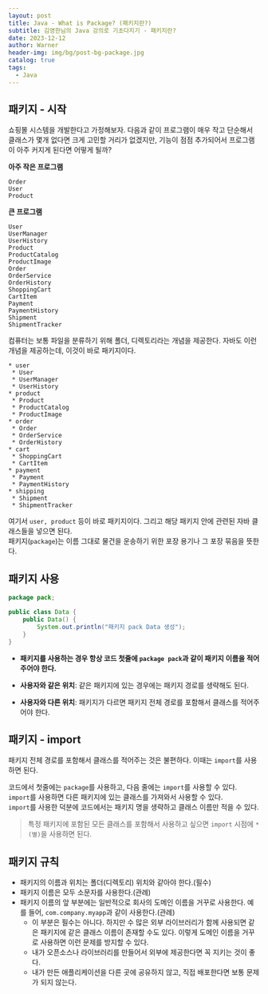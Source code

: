 ```yaml
---
layout: post
title: Java - What is Package? (패키지란?)
subtitle: 김영한님의 Java 강의로 기초다지기 - 패키지란?
date: 2023-12-12
author: Warner
header-img: img/bg/post-bg-package.jpg
catalog: true
tags:
  - Java
---
```


## 패키지 - 시작

쇼핑몰 시스템을 개발한다고 가정해보자. 다음과 같이 프로그램이 매우 작고 단순해서 클래스가 몇개 없다면 크게 고민할 거리가 없겠지만, 기능이 점점 추가되어서 프로그램이 아주 커지게 된다면 어떻게 될까?

**아주 작은 프로그램**

~~~text
Order
User
Product
~~~

**큰 프로그램**

~~~text
User
UserManager
UserHistory
Product
ProductCatalog
ProductImage
Order
OrderService
OrderHistory
ShoppingCart
CartItem
Payment
PaymentHistory
Shipment
ShipmentTracker
~~~

컴퓨터는 보통 파일을 분류하기 위해 폴더, 디렉토리라는 개념을 제공한다. 자바도 이런 개념을 제공하는데, 이것이 바로 패키지이다.

~~~text
* user
 * User
 * UserManager
 * UserHistory
* product
 * Product
 * ProductCatalog
 * ProductImage
* order
 * Order
 * OrderService
 * OrderHistory
* cart
 * ShoppingCart
 * CartItem
* payment
 * Payment
 * PaymentHistory
* shipping
 * Shipment
 * ShipmentTracker
~~~

여기서 `user, product` 등이 바로 패키지이다. 그리고 해당 패키지 안에 관련된 자바 클래스들을 넣으면 된다.\
패키지(`package`)는 이름 그대로 물건을 운송하기 위한 포장 용기나 그 포장 묶음을 뜻한다.

## 패키지 사용

~~~java
package pack;

public class Data {
    public Data() {
        System.out.println("패키지 pack Data 생성");
    }
}
~~~

- **패키지를 사용하는 경우 항상 코드 첫줄에 `package pack`과 같이 패키지 이름을 적어주어야 한다.**


- **사용자와 같은 위치**: 같은 패키지에 있는 경우에는 패키지 경로를 생략해도 된다.
- **사용자와 다른 위치**: 패키지가 다르면 패키지 전체 경로를 포함해서 클래스를 적어주어야 한다.

## 패키지 - import

패키지 전체 경로를 포함해서 클래스를 적어주는 것은 불편하다. 이때는 `import`를 사용하면 된다.

코드에서 첫줄에는 `package`를 사용하고, 다음 줄에는 `import`를 사용할 수 있다.\
`import`를 사용하면 다른 패키지에 있는 클래스를 가져와서 사용할 수 있다.\
`import`를 사용한 덕분에 코드에서는 패키지 명을 생략하고 클래스 이름만 적을 수 있다.

> 특정 패키지에 포함된 모든 클래스를 포함해서 사용하고 싶으면 `import` 시점에 `*(별)`을 사용하면 된다.

## 패키지 규칙

- 패키지의 이름과 위치는 폴더(디렉토리) 위치와 같아야 한다.(필수)
- 패키지 이름은 모두 소문자를 사용한다.(관례)
- 패키지 이름의 앞 부분에는 일반적으로 회사의 도메인 이름을 거꾸로 사용한다. 예를 들어, `com.company.myapp`과 같이 사용한다.(관례)
    - 이 부분은 필수는 아니다. 하지만 수 많은 외부 라이브러리가 함께 사용되면 같은 패키지에 같은 클래스 이름이 존재할 수도 있다. 이렇게 도메인 이름을 거꾸로 사용하면 이런 문제를 방지할 수 있다.
    - 내가 오픈소스나 라이브러리를 만들어서 외부에 제공한다면 꼭 지키는 것이 좋다.
    - 내가 만든 애플리케이션을 다른 곳에 공유하지 않고, 직접 배포한다면 보통 문제가 되지 않는다.
